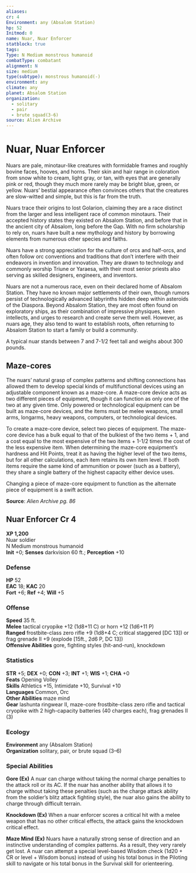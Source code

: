 ```yaml
---
aliases: 
cr: 4
Environment: any (Absalom Station)
hp: 52
Initmod: 0
name: Nuar, Nuar Enforcer
statblock: true
tags: 
Type: N Medium monstrous humanoid
combatType: combatant
alignment: N
size: medium
type(subtype): monstrous humanoid(-)
environment: any
climate: any
planet: Absalom Station
organization:
  - solitary
  - pair
  - brute squad(3-6)
source: Alien Archive
---
```


# Nuar, Nuar Enforcer

Nuars are pale, minotaur-like creatures with formidable frames and roughly bovine faces, hooves, and horns. Their skin and hair range in coloration from snow white to cream, light gray, or tan, with eyes that are generally pink or red, though they much more rarely may be bright blue, green, or yellow. Nuars’ bestial appearance often convinces others that the creatures are slow-witted and simple, but this is far from the truth.

Nuars trace their origins to lost Golarion, claiming they are a race distinct from the larger and less intelligent race of common minotaurs. Their accepted history states they existed on Absalom Station, and before that in the ancient city of Absalom, long before the Gap. With no firm scholarship to rely on, nuars have built a new mythology and history by borrowing elements from numerous other species and faiths.

Nuars have a strong appreciation for the culture of orcs and half-orcs, and often follow orc conventions and traditions that don’t interfere with their endeavors in invention and innovation. They are drawn to technology and commonly worship Triune or Yaraesa, with their most senior priests also serving as skilled designers, engineers, and inventors.

Nuars are not a numerous race, even on their declared home of Absalom Station. They have no known major settlements of their own, though rumors persist of technologically advanced labyrinths hidden deep within asteroids of the Diaspora. Beyond Absalom Station, they are most often found on exploratory ships, as their combination of impressive physiques, keen intellects, and urges to research and create serve them well. However, as nuars age, they also tend to want to establish roots, often returning to Absalom Station to start a family or build a community.

A typical nuar stands between 7 and 7-1/2 feet tall and weighs about 300 pounds.

## Maze-cores

The nuars’ natural grasp of complex patterns and shifting connections has allowed them to develop special kinds of multifunctional devices using an adjustable component known as a maze-core. A maze-core device acts as two different pieces of equipment, though it can function as only one of the two at any given time. Only powered or technological equipment can be built as maze-core devices, and the items must be melee weapons, small arms, longarms, heavy weapons, computers, or technological devices.

To create a maze-core device, select two pieces of equipment. The maze-core device has a bulk equal to that of the bulkiest of the two items + 1, and a cost equal to the most expensive of the two items + 1-1/2 times the cost of the less expensive item. When determining the maze-core equipment’s hardness and Hit Points, treat it as having the higher level of the two items, but for all other calculations, each item retains its own item level. If both items require the same kind of ammunition or power (such as a battery), they share a single battery of the highest capacity either device uses.

Changing a piece of maze-core equipment to function as the alternate piece of equipment is a swift action.

**Source**:  _Alien Archive pg. 86_

## Nuar Enforcer Cr 4

**XP 1,200**  
Nuar soldier  
N Medium monstrous humanoid  
**Init** +0; **Senses** darkvision 60 ft.; **Perception** +10  

### Defense

**HP** 52  
**EAC** 18; **KAC** 20  
**Fort** +6; **Ref** +4; **Will** +5  

### Offense

**Speed** 35 ft.  
**Melee** tactical cryopike +12 (1d8+11 C) or horn +12 (1d6+11 P)  
**Ranged** frostbite-class zero rifle +9 (1d8+4 C; critical staggered \[DC 13\]) or frag grenade II +9 (explode \[15ft., 2d6 P, DC 13\])  
**Offensive Abilities** gore, fighting styles (hit-and-run), knockdown

### Statistics

**STR** +5; **DEX** +0; **CON** +3; **INT** +1; **WIS** +1; **CHA** +0  
**Feats** Opening Volley  
**Skills** Athletics +15, Intimidate +10, Survival +10  
**Languages** Common, Orc  
**Other Abilities** maze mind  
**Gear** lashunta ringwear II, maze-core frostbite-class zero rifle and tactical cryopike with 2 high-capacity batteries (40 charges each), frag grenades II (3)

### Ecology

**Environment** any (Absalom Station)  
**Organization** solitary, pair, or brute squad (3–6)

### Special Abilities

**Gore (Ex)** A nuar can charge without taking the normal charge penalties to the attack roll or its AC. If the nuar has another ability that allows it to charge without taking these penalties (such as the charge attack ability from the soldier’s blitz attack fighting style), the nuar also gains the ability to charge through difficult terrain.

**Knockdown (Ex)** When a nuar enforcer scores a critical hit with a melee weapon that has no other critical effects, the attack gains the knockdown critical effect.

**Maze Mind (Ex)** Nuars have a naturally strong sense of direction and an instinctive understanding of complex patterns. As a result, they very rarely get lost. A nuar can attempt a special level-based Wisdom check (1d20 + CR or level + Wisdom bonus) instead of using his total bonus in the Piloting skill to navigate or his total bonus in the Survival skill for orienteering.


